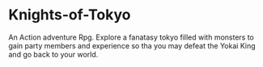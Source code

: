 # Knights-of-Tokyo
An Action adventure Rpg.
Explore a fanatasy tokyo filled with monsters to gain party members and experience so tha you may defeat the Yokai King and go back to your world. 
